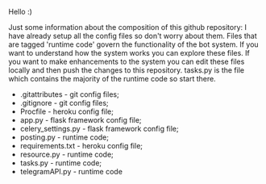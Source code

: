 Hello :)

Just some information about the composition of this github repository: I have already setup all the config files so don't worry about them. Files that are tagged 'runtime code' govern the functionality of the bot system. If you want to understand how the system works you can explore these files. If you want to make enhancements to the system you can edit these files locally and then push the changes to this repository. tasks.py is the file which contains the majority of the runtime code so start there.

- .gitattributes - git config files;
- .gitignore - git config files;
- Procfile - heroku config file;
- app.py - flask framework config file;
- celery_settings.py - flask framework config file;
- posting.py - runtime code;
- requirements.txt - heroku config file;
- resource.py - runtime code;
- tasks.py - runtime code;
- telegramAPI.py - runtime code
